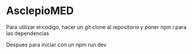 # AsclepioMED

Para utilizar el codigo, hacer un git clone al repositorio y poner npm i para las dependencias

Despues para iniciar con un npm run dev
